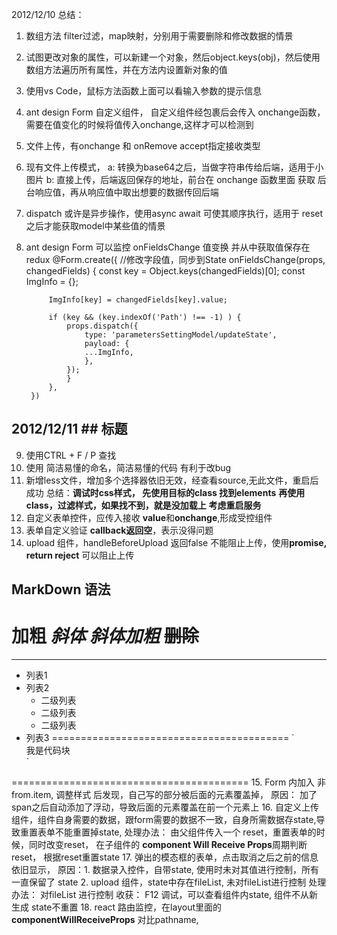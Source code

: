 2012/12/10
总结：
1. 数组方法 filter过滤，map映射，分别用于需要删除和修改数据的情景
2. 试图更改对象的属性，可以新建一个对象，然后object.keys(obj)，然后使用数组方法遍历所有属性，并在方法内设置新对象的值
3. 使用vs Code，鼠标方法函数上面可以看输入参数的提示信息
4. ant design Form 自定义组件， 自定义组件经包裹后会传入 onchange函数，需要在值变化的时候将值传入onchange,这样才可以检测到
5. 文件上传，有onchange 和 onRemove accept指定接收类型 
6. 现有文件上传模式，
    a: 转换为base64之后，当做字符串传给后端，适用于小图片
    b: 直接上传，后端返回保存的地址，前台在 onchange 函数里面 获取 后台响应值，再从响应值中取出想要的数据传回后端
7. dispatch 或许是异步操作，使用async await 可使其顺序执行，适用于 reset 之后才能获取model中某些值的情景
8. ant design Form 可以监控 onFieldsChange 值变换 并从中获取值保存在redux
        @Form.create({
        //修改字段值，同步到State
        onFieldsChange(props, changedFields) {
            const key = Object.keys(changedFields)[0];
            const ImgInfo = {};

            ImgInfo[key] = changedFields[key].value;

            if (key && (key.indexOf('Path') !== -1) ) {
                props.dispatch({
                    type: 'parametersSettingModel/updateState',
                    payload: {
                    ...ImgInfo, 
                    },
                });
                }
            },
        })

## 2012/12/11  ## 标题
9. 使用CTRL + F  / P 查找 
10. 使用 简洁易懂的命名，简洁易懂的代码 有利于改bug
11. 新增less文件，增加多个选择器依旧无效，经查看source,无此文件，重启后成功
    总结：**调试时css样式， 先使用目标的class 找到elements** 
        **再使用class，过滤样式，如果找不到，就是没加载上**
        **考虑重启服务**
12. 自定义表单控件，应传入接收 **value**和**onchange**,形成受控组件
13. 表单自定义验证 **callback返回空**，表示没得问题
14. upload 组件，handleBeforeUpload 返回false 不能阻止上传，使用**promise, return reject** 可以阻止上传

## MarkDown 语法
  **加粗**
  *斜体*
  ***斜体加粗***
  ~~删除~~
=========================================
-----------------------------------------
+ 列表1
+ 列表2
   + 二级列表
   + 二级列表
   + 二级列表
+ 列表3
=========================================
    `<div>
        <span>我是代码块</span>
    </div>`
=========================================
15. Form 内加入 非 from.item, 调整样式 后发现，自己写的部分被后面的元素覆盖掉，
    原因： <Col> 加了span之后自动添加了浮动，导致后面的元素覆盖在前一个元素上
16. 自定义上传组件，组件自身需要的数据，跟form需要的数据不一致，自身所需数据存state,导致重置表单不能重置掉state,
    处理办法： 由父组件传入一个 reset，重置表单的时候，同时改变reset，
        在子组件的 **component Will Receive Props**周期判断reset，
        根据reset重置state
17. 弹出的模态框的表单，点击取消之后之前的信息依旧显示，
    原因：1. 数据录入控件，自带state, 使用时未对其值进行控制，所有一直保留了 state
         2. upload 组件，state中存在fileList, 未对fileList进行控制
    处理办法： 对fileList 进行控制
    收获： F12 调试，可以查看组件内state, 组件不从新生成 state不重置
18. react 路由监控，在layout里面的**componentWillReceiveProps** 对比pathname,